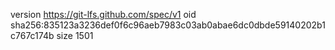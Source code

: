 version https://git-lfs.github.com/spec/v1
oid sha256:835123a3236def0f6c96aeb7983c03ab0abae6dc0dbde59140202b1c767c174b
size 1501
